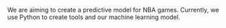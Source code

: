 We are aiming to create a predictive model for NBA games.
Currently, we use Python to create tools and our machine learning model.